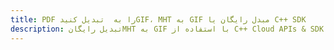 ---title: PDF را به  تبدیل کنیدGIF، MHT به GIF مبدل رایگان یا C++ SDKdescription: تبدیل رایگانMHT به GIF با استفاده از C++ Cloud APIs & SDK همچنین اسناد PDF را در Cloud ایجاد، ویرایش و رندر کنید.---